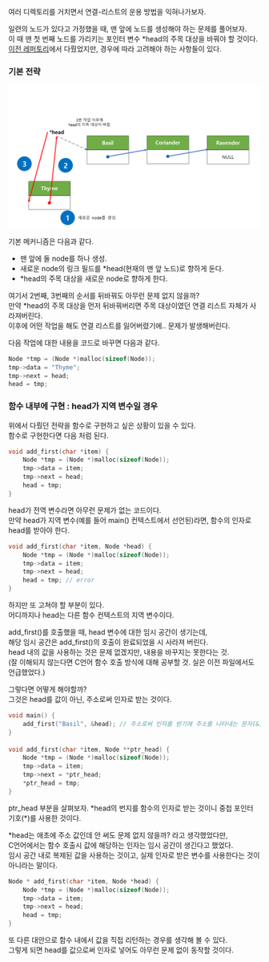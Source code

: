 <p>여러 디렉토리를 거치면서 연결-리스트의 운용 방법을 익혀나가보자.</p>

<p>
일련의 노드가 있다고 가정했을 때, 맨 앞에 노드를 생성해야 하는 문제를 풀어보자.<br />
이 때 맨 첫 번째 노드를 가리키는 포인터 변수 *head의 주목 대상을 바꿔야 할 것이다.<br />
<a href="https://github.com/TaekGeunLee/study_CS/tree/master/S1/19">이전 레퍼토리</a>에서 다뤘었지만, 경우에 따라 고려해야 하는 사항들이 있다.
</p>


### 기본 전략

<img src="https://github.com/TaekGeunLee/study_CS/blob/master/readmeImg/S1_20-1.png" alt="S1_20-1" />

<p>기본 메커니즘은 다음과 같다.</p>

<ul>
    <li>맨 앞에 둘 node를 하나 생성.</li>
    <li>새로운 node의 링크 필드를 *head(현재의 맨 앞 노드)로 향하게 둔다.</li>
    <li>*head의 주목 대상을 새로운 node로 향하게 한다.</li>
</ul>

<p>
여기서 2번째, 3번째의 순서를 뒤바꿔도 아무런 문제 없지 않을까?<br />
만약 *head의 주목 대상을 먼저 뒤바꿔버리면 주목 대상이였던 연결 리스트 자체가 사라져버린다.<br />
이후에 어떤 작업을 해도 연결 리스트를 잃어버렸기에.. 문제가 발생해버린다.
</p>

<p>다음 작업에 대한 내용을 코드로 바꾸면 다음과 같다.</p>

```c
Node *tmp = (Node *)malloc(sizeof(Node));
tmp->data = "Thyme";
tmp->next = head;
head = tmp;
```

### 함수 내부에 구현 : head가 지역 변수일 경우

<p>
위에서 다뤘던 전략을 함수로 구현하고 싶은 상황이 있을 수 있다.<br />
함수로 구현한다면 다음 처럼 된다.
</p>

```c
void add_first(char *item) {
    Node *tmp = (Node *)malloc(sizeof(Node));
    tmp->data = item;
    tmp->next = head;
    head = tmp;
}
```

<p>
head가 전역 변수라면 아무런 문제가 없는 코드이다.<br />
만약 head가 지역 변수(예를 들어 main() 컨텍스트에서 선언된)라면, 함수의 인자로 head를 받아야 한다.
</p>

```c
void add_first(char *item, Node *head) {
    Node *tmp = (Node *)malloc(sizeof(Node));
    tmp->data = item;
    tmp->next = head;
    head = tmp; // error
}
```

<p>
하지만 또 고쳐야 할 부분이 있다.<br />
어디까지나 head는 다른 함수 컨텍스트의 지역 변수이다.
</p>

<p>
add_first()를 호출했을 때, head 변수에 대한 임시 공간이 생기는데,<br />
해당 임시 공간은 add_first()의 호출이 완료되었을 시 사라져 버린다.<br />
head 내의 값을 사용하는 것은 문제 없겠지만, 내용을 바꾸지는 못한다는 것.<br />
(잘 이해되지 않는다면 C언어 함수 호출 방식에 대해 공부할 것. 실은 이전 파일에서도 언급했었다.)
</p>

<p>
그렇다면 어떻게 해야할까?<br />
그것은 head를 값이 아닌, 주소로써 인자로 받는 것이다.
</p>

```c
void main() {
    add_first("Basil", &head); // 주소로써 인자를 받기에 주소를 나타내는 문자(&)를 사용한다.  
}

void add_first(char *item, Node **ptr_head) {
    Node *tmp = (Node *)malloc(sizeof(Node));
    tmp->data = item;
    tmp->next = *ptr_head;
    *ptr_head = tmp;
}
```

<p>
ptr_head 부분을 살펴보자.
*head의 번지를 함수의 인자로 받는 것이니 중첩 포인터 기호(*)를 사용한 것이다.
</p>

<p>
*head는 애초에 주소 값인데 안 써도 문제 없지 않을까? 라고 생각했었다만,<br />
C언어에서는 함수 호출시 값에 해당하는 인자는 임시 공간이 생긴다고 했었다.<br />
임시 공간 내로 복제된 값을 사용하는 것이고, 실제 인자로 받은 변수를 사용한다는 것이 아니라는 말이다.
</p>

```c
Node * add_first(char *item, Node *head) {
    Node *tmp = (Node *)malloc(sizeof(Node));
    tmp->data = item;
    tmp->next = head;
    head = tmp;
}
```
<p>
또 다른 대안으로 함수 내에서 값을 직접 리턴하는 경우를 생각해 볼 수 있다.<br />
그렇게 되면 head를 값으로써 인자로 넣어도 아무런 문제 없이 동작할 것이다.
</p>


